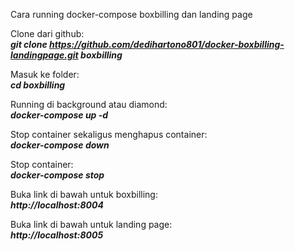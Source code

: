 Cara running docker-compose boxbilling dan landing page

Clone dari github:<br>
 <i><b>git clone https://github.com/dedihartono801/docker-boxbilling-landingpage.git boxbilling </b></i>

Masuk ke folder:<br>
<i><b>cd boxbilling</b></i>

Running di background atau diamond: <br>
<i><b>docker-compose up -d</b></i> 

Stop container sekaligus menghapus container: <br>
<i><b>docker-compose down</b></i> 

Stop container: <br>
<i><b>docker-compose stop</b></i> 

Buka link di bawah untuk boxbilling: <br>
<i><b>http://localhost:8004</b></i> 

Buka link di bawah untuk landing page: <br>
<i><b>http://localhost:8005</b></i> 